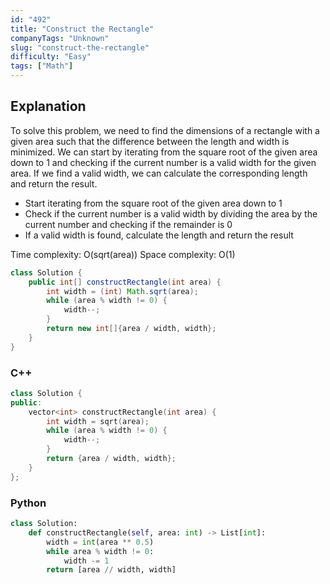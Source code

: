 ```yaml
---
id: "492"
title: "Construct the Rectangle"
companyTags: "Unknown"
slug: "construct-the-rectangle"
difficulty: "Easy"
tags: ["Math"]
---
```


## Explanation

To solve this problem, we need to find the dimensions of a rectangle with a given area such that the difference between the length and width is minimized. We can start by iterating from the square root of the given area down to 1 and checking if the current number is a valid width for the given area. If we find a valid width, we can calculate the corresponding length and return the result.

- Start iterating from the square root of the given area down to 1
- Check if the current number is a valid width by dividing the area by the current number and checking if the remainder is 0
- If a valid width is found, calculate the length and return the result

Time complexity: O(sqrt(area))
Space complexity: O(1)
```java
class Solution {
    public int[] constructRectangle(int area) {
        int width = (int) Math.sqrt(area);
        while (area % width != 0) {
            width--;
        }
        return new int[]{area / width, width};
    }
}
```

### C++
```cpp
class Solution {
public:
    vector<int> constructRectangle(int area) {
        int width = sqrt(area);
        while (area % width != 0) {
            width--;
        }
        return {area / width, width};
    }
};
```

### Python
```python
class Solution:
    def constructRectangle(self, area: int) -> List[int]:
        width = int(area ** 0.5)
        while area % width != 0:
            width -= 1
        return [area // width, width]
```